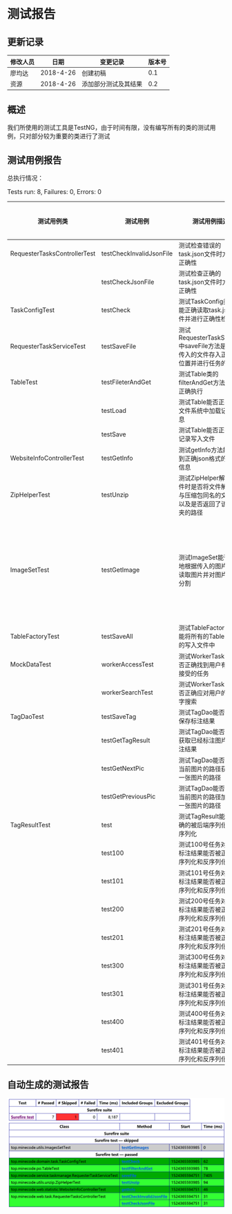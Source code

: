 # 测试报告

## 更新记录

| 修改人员 | 日期        | 变更记录       | 版本号  |
| ---- | --------- | ---------- | ---- |
| 廖均达  | 2018-4-26 | 创建初稿       | 0.1  |
| 资源   | 2018-4-26 | 添加部分测试及其结果 | 0.2  |

## 概述

我们所使用的测试工具是TestNG，由于时间有限，没有编写所有的类的测试用例，只对部分较为重要的类进行了测试

## 测试用例报告

总执行情况：

Tests run: 8, Failures: 0, Errors: 0

| 测试用例类                        | 测试用例                     | 测试用例描述                                   | 执行情况 | 备注                         |
| ---------------------------- | ------------------------ | ---------------------------------------- | ---- | -------------------------- |
| RequesterTasksControllerTest | testCheckInvalidJsonFile | 测试检查错误的task.json文件时方法的正确性                | 通过   | 无                          |
|                              | testCheckJsonFile        | 测试检查正确的task.json文件时方法的正确性                | 通过   | 无                          |
| TaskConfigTest               | testCheck                | 测试TaskConfig类是否能正确读取task.json文件并进行正确性检查  | 通过   | 无                          |
| RequesterTaskServiceTest     | testSaveFile             | 测试RequesterTaskService中saveFile方法是否将传入的文件存入正确的位置并进行任务的分配 | 通过   | 无                          |
| TableTest                    | testFileterAndGet        | 测试Table类的filterAndGet方法能否正确执行            | 通过   | 无                          |
|                              | testLoad                 | 测试Table能否正确从文件系统中加载记录信息                  | 通过   | 无                          |
|                              | testSave                 | 测试Table能否正确将记录写入文件                       | 通过   | 无                          |
| WebsiteInfoControllerTest    | testGetInfo              | 测试getInfo方法能否得到正确json格式的网站信息             | 通过   | 无                          |
| ZipHelperTest                | testUnzip                | 测试ZipHelper解压文件时是否将文件解压到与压缩包同名的文件中以及是否返回了该文件夹的路径 | 通过   | 无                          |
| ImageSetTest                 | testGetImage             | 测试ImageSet能否正确地根据传入的图片路径读取图片并对图片进行分割     | 通过   | 由于需要本机的文件传入，故在测试通过后进行了Skip |
| TableFactoryTest             | testSaveAll              | 测试TableFactory是能能将所有的Table正确的写入文件中       | 通过   | 无                          |
| MockDataTest                 | workerAccessTest         | 测试WorkerTaskDao能否正确找到用户有权利接受的任务          | 通过   | 无                          |
|                              | workerSearchTest         | 测试WorkerTaskDao能否正确应对用户的关键字搜索            | 通过   | 无                          |
| TagDaoTest                   | testSaveTag              | 测试TagDao能否正确保存标注结果                       | 通过   | 无                          |
|                              | testGetTagResult         | 测试TagDao能否正确获取已经标注图片的标注结果                | 通过   | 无                          |
|                              | testGetNextPic           | 测试TagDao能否根据当前图片的路径获取下一张图片的路径            | 通过   | 无                          |
|                              | testGetPreviousPic       | 测试TagDao能否根据当前图片的路径加载上一张图片的路径            | 通过   | 无                          |
| TagResultTest                | test                     | 测试TagResult能否正确的被后端序列化、反序列化              | 通过   | 无                          |
|                              | test100                  | 测试100号任务对应的标注结果能否被正确的序列化和反序列化            | 通过   | 无                          |
|                              | test101                  | 测试101号任务对应的标注结果能否被正确的序列化和反序列化            | 通过   | 无                          |
|                              | test200                  | 测试200号任务对应的标注结果能否被正确的序列化和反序列化            | 通过   | 无                          |
|                              | test201                  | 测试201号任务对应的标注结果能否被正确的序列化和反序列化            | 通过   | 无                          |
|                              | test300                  | 测试300号任务对应的标注结果能否被正确的序列化和反序列化            | 通过   | 无                          |
|                              | test301                  | 测试301号任务对应的标注结果能否被正确的序列化和反序列化            | 通过   | 无                          |
|                              | test400                  | 测试400号任务对应的标注结果能否被正确的序列化和反序列化            | 通过   | 无                          |
|                              | test401                  | 测试401号任务对应的标注结果能否被正确的序列化和反序列化            | 通过   | 无                          |

## 自动生成的测试报告

![testReport](Image/testReport.png)